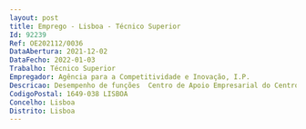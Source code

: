 ```yaml
--- 
layout: post
title: Emprego - Lisboa - Técnico Superior
Id: 92239
Ref: OE202112/0036
DataAbertura: 2021-12-02
DataFecho: 2022-01-03
Trabalho: Técnico Superior
Empregador: Agência para a Competitividade e Inovação, I.P.
Descricao: Desempenho de funções  Centro de Apoio Empresarial do Centro (Guarda) inserido na Direção de proximidade Regional e Licenciamento, cujas competências estão descritas no número 16 da Deliberação n.º 486 2015, publicada no DR, 2.ª série, de 8 de abril. Descrição das funções  Realização de visitas de apoio empresarial Atendimento multicanal (presencial, telefónico e eletrónico)  Empresas  Empreendedores  Investidores Estrangeiros Apoio empresarial e Intermediação com estruturas públicas e privadas da envolvente empresarial  Dinamização iniciativas de apoio empresarial, em parceria com as entidades da envolvente empresarial ou de forma autónoma Interação com as entidades da envolvente empresarial (publicas e privadas)  Elaboração de conteúdos informativos, para disponibilização às empresas de forma dirigida e nos canais de comunicação do IAPMEI Elaboração de informação sobre empresas, entidades da envolvente empresarial e matérias de âmbito empresarial  Divulgação e apoio a iniciativas desenvolvidas por outras Unidades Orgânicas do IAPMEI enquanto serviço de front office.
CodigoPostal: 1649-038 LISBOA
Concelho: Lisboa
Distrito: Lisboa
--- 
```

